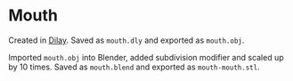 Mouth
=====

Created in [Dilay](https://abau.org/dilay/). Saved as `mouth.dly` and exported as `mouth.obj`.

Imported `mouth.obj` into Blender, added subdivision modifier and scaled up by 10 times. Saved as `mouth.blend` and exported as `mouth-mouth.stl`.
